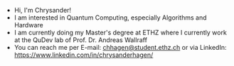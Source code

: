 - Hi, I'm Chrysander!
- I am interested in Quantum Computing, especially Algorithms and Hardware
- I am currently doing my Master's degree at ETHZ where I currently work at the QuDev lab of Prof. Dr. Andreas Wallraff
- You can reach me per E-mail: chhagen@student.ethz.ch or via LinkedIn: https://www.linkedin.com/in/chrysanderhagen/
